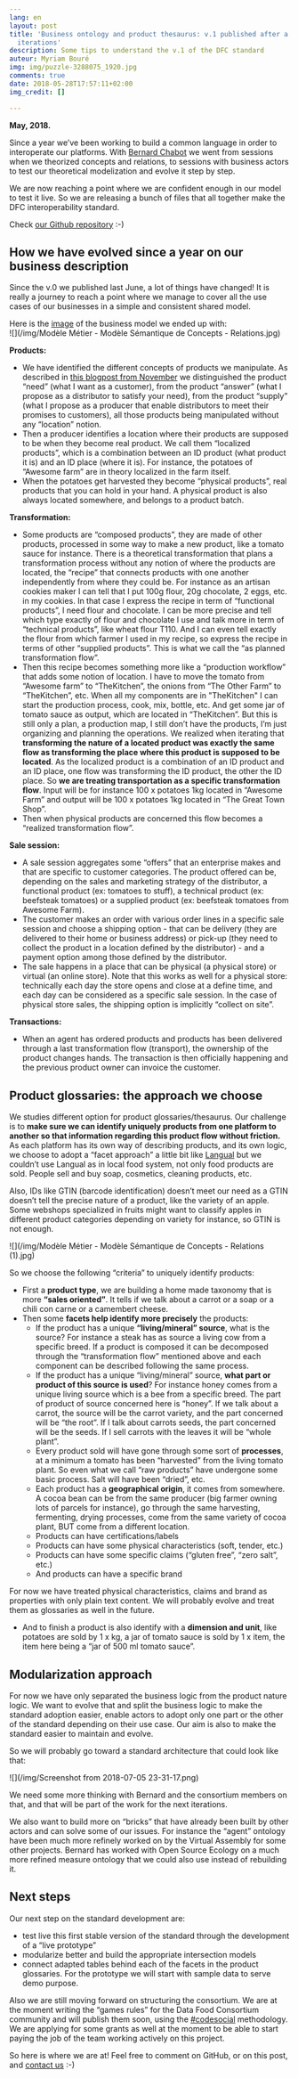 ```yaml
---
lang: en
layout: post
title: 'Business ontology and product thesaurus: v.1 published after a year of regular
  iterations'
description: Some tips to understand the v.1 of the DFC standard
auteur: Myriam Bouré
img: img/puzzle-3288075_1920.jpg
comments: true
date: 2018-05-28T17:57:11+02:00
img_credit: []

---
```

**May, 2018.**

Since a year we’ve been working to build a common language in order to interoperate our platforms. With [Bernard Chabot](https://www.linkedin.com/in/chabotbernard/) we went from sessions when we theorized concepts and relations, to sessions with business actors to test our theoretical modelization and evolve it step by step.

We are now reaching a point where we are confident enough in our model to test it live. So we are releasing a bunch of files that all together make the DFC interoperability standard.

Check [our Github repository](https://github.com/datafoodconsortium/ontology) :-)

## How we have evolved since a year on our business description

Since the v.0 we published last June, a lot of things have changed! It is really a journey to reach a point where we manage to cover all the use cases of our businesses in a simple and consistent shared model.

Here is the [image](https://drive.google.com/open?id=1fE2ys40KXDmjlF1EQG0z3Z1kuDhhbDaP) of the business model we ended up with:  
![](/img/Modèle Métier - Modèle Sémantique de Concepts - Relations.jpg)

**Products:**

* We have identified the different concepts of products we manipulate. As described in [this blogpost from November](http://datafoodconsortium.org/blog/product-ontologies-how-business-invariants-apply-also-to-the-food-system) we distinguished the product “need” (what I want as a customer), from the product “answer” (what I propose as a distributor to satisfy your need), from the product “supply” (what I propose as a producer that enable distributors to meet their promises to customers), all those products being manipulated without any “location” notion.
* Then a producer identifies a location where their products are supposed to be when they become real product. We call them “localized products”, which is a combination between an ID product (what product it is) and an ID place (where it is). For instance, the potatoes of “Awesome farm” are in theory localized in the farm itself.
* When the potatoes get harvested they become “physical products”, real products that you can hold in your hand. A physical product is also always located somewhere, and belongs to a product batch.

**Transformation:**

* Some products are “composed products”, they are made of other products, processed in some way to make a new product, like a tomato sauce for instance. There is a theoretical transformation that plans a transformation process without any notion of where the products are located, the “recipe” that connects products with one another independently from where they could be. For instance as an artisan cookies maker I can tell that I put 100g flour, 20g chocolate, 2 eggs, etc. in my cookies. In that case I express the recipe in term of “functional products”, I need flour and chocolate. I can be more precise and tell which type exactly of flour and chocolate I use and talk more in term of “technical products”, like wheat flour T110. And I can even tell exactly the flour from which farmer I used in my recipe, so express the recipe in terms of other “supplied products”. This is what we call the “as planned transformation flow”.
* Then this recipe becomes something more like a “production workflow” that adds some notion of location. I have to move the tomato from “Awesome farm” to “TheKitchen”, the onions from “The Other Farm” to “TheKitchen”, etc. When all my components are in "TheKitchen" I can start the production process, cook, mix, bottle, etc. And get some jar of tomato sauce as output, which are located in “TheKitchen”. But this is still only a plan, a production map, I still don’t have the products, I’m just organizing and planning the operations. We realized when iterating that **transforming the nature of a located product was exactly the same flow as transforming the place where this product is supposed to be located**. As the localized product is a combination of an ID product and an ID place, one flow was transforming the ID product, the other the ID place. So **we are treating transportation as a specific transformation flow**. Input will be for instance 100 x potatoes 1kg located in “Awesome Farm” and output will be 100 x potatoes 1kg located in “The Great Town Shop”.
* Then when physical products are concerned this flow becomes a “realized transformation flow”.

**Sale session:**

* A sale session aggregates some “offers” that an enterprise makes and that are specific to customer categories. The product offered can be, depending on the sales and marketing strategy of the distributor, a functional product (ex: tomatoes to stuff), a technical product (ex: beefsteak tomatoes) or a supplied product (ex: beefsteak tomatoes from Awesome Farm).
* The customer makes an order with various order lines in a specific sale session and choose a shipping option - that can be delivery (they are delivered to their home or business address) or pick-up (they need to collect the product in a location defined by the distributor) - and a payment option among those defined by the distributor.
* The sale happens in a place that can be physical (a physical store) or virtual (an online store). Note that this works as well for a physical store: technically each day the store opens and close at a define time, and each day can be considered as a specific sale session. In the case of physical store sales, the shipping option is implicitly “collect on site”.

**Transactions:**

* When an agent has ordered products and products has been delivered through a last transformation flow (transport), the ownership of the product changes hands. The transaction is then officially happening and the previous product owner can invoice the customer.

## Product glossaries: the approach we choose

We studies different option for product glossaries/thesaurus. Our challenge is to **make sure we can identify uniquely products from one platform to another so that information regarding this product flow without friction.** As each platform has its own way of describing products, and its own logic, we choose to adopt a “facet approach” a little bit like [Langual](http://www.langual.org/langual_Thesaurus.asp) but we couldn’t use Langual as in local food system, not only food products are sold. People sell and buy soap, cosmetics, cleaning products, etc.

Also, IDs like GTIN (barcode  identification) doesn’t meet our need as a GTIN doesn’t tell the precise nature of a product, like the variety of an apple. Some webshops specialized in fruits might want to classify apples in different product categories depending on variety for instance, so GTIN is not enough.

![](/img/Modèle Métier - Modèle Sémantique de Concepts - Relations (1).jpg)

So we choose the following “criteria” to uniquely identify products:

* First a **product type**, we are building a home made taxonomy that is more **“sales oriented”**. It tells if we talk about a carrot or a soap or a chili con carne or a camembert cheese.
* Then some **facets help identify more precisely** the products:
  * If the product has a unique **“living/mineral” source**, what is the source? For instance a steak has as source a living cow from a specific breed. If a product is composed it can be decomposed through the “transformation flow” mentioned above and each component can be described following the same process.
  * If the product has a unique “living/mineral” source, **what part or product of this source is used**? For instance honey comes from a unique living source which is a bee from a specific breed. The part of product of source concerned here is “honey”. If we talk about a carrot, the source will be the carrot variety, and the part concerned will be “the root”. If I talk about carrots seeds, the part concerned will be the seeds. If I sell carrots with the leaves it will be “whole plant”.
  * Every product sold will have gone through some sort of **processes**, at a minimum a tomato has been “harvested” from the living tomato plant. So even what we call “raw products” have undergone some basic process. Salt will have been “dried”, etc.
  * Each product has a **geographical origin**, it comes from somewhere. A cocoa bean can be from the same producer (big farmer owning lots of parcels for instance), go through the same harvesting, fermenting, drying processes, come from the same variety of cocoa plant, BUT come from a different location.
  * Products can have certifications/labels
  * Products can have some physical characteristics (soft, tender, etc.)
  * Products can have some specific claims (“gluten free”, “zero salt”, etc.)
  * And products can have a specific brand

For now we have treated physical characteristics, claims and brand as properties with only plain text content. We will probably evolve and treat them as glossaries as well in the future.

* And to finish a product is also identify with a **dimension and unit**, like potatoes are sold by 1 x kg, a jar of tomato sauce is sold by 1 x item, the item here being a “jar of 500 ml tomato sauce”.

## Modularization approach

For now we have only separated the business logic from the product nature logic. We want to evolve that and split the business logic to make the standard adoption easier, enable actors to adopt only one part or the other of the standard depending on their use case. Our aim is also to make the standard easier to maintain and evolve.

So we will probably go toward a standard architecture that could look like that:

![](/img/Screenshot from 2018-07-05 23-31-17.png)

We need some more thinking with Bernard and the consortium members on that, and that will be part of the work for the next iterations.

We also want to build more on “bricks” that have already been built by other actors and can solve some of our issues. For instance the “agent” ontology have been much more refinely worked on by the Virtual Assembly for some other projects. Bernard has worked with Open Source Ecology on a much more refined measure ontology that we could also use instead of rebuilding it.

## Next steps

Our next step on the standard development are:

* test live this first stable version of the standard through the development of a “live prototype”
* modularize better and build the appropriate intersection models
* connect adapted tables behind each of the facets in the product glossaries. For the prototype we will start with sample data to serve demo purpose.

Also we are still moving forward on structuring the consortium. We are at the moment writing the “games rules” for the Data Food Consortium community and will publish them soon, using the [#codesocial](http://codesocial.org/) methodology. We are applying for some grants as well at the moment to be able to start paying the job of the team working actively on this project.

So here is where we are at! Feel free to comment on GitHub, or on this post, and [contact us]() :-)
